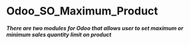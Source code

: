 # Odoo_SO_Maximum_Product
##### There are two modules for Odoo that allows user to set maximum or minimum sales quantity limit on product
